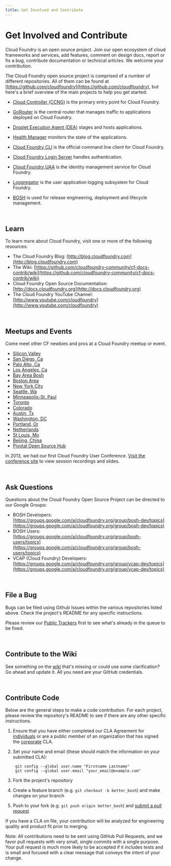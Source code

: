 ```yaml
---
title: Get Involved and Contribute
---
```


# Get Involved and Contribute

Cloud Foundry is an open source project. Join our open ecosystem of cloud frameworks and services, add features, comment on design docs, report or fix a bug, contribute documentation or technical articles. We welcome your contribution.

The Cloud Foundry open source project is comprised of a number of different repositories.  All of them can be found at [https://github.com/cloudfoundry](https://github.com/cloudfoundry), but here's a brief overview of the main projects to help you get started:

* [Cloud Controller (CCNG)](https://github.com/cloudfoundry/cloud_controller_ng) is the primary entry point for Cloud Foundry.

* [GoRouter](https://github.com/cloudfoundry/gorouter) is the central router that manages traffic to applications deployed on Cloud Foundry.

* [Droplet Execution Agent (DEA)](https://github.com/cloudfoundry/dea_ng) stages and hosts applications.

* [Health Manager](https://github.com/cloudfoundry/health_manager) monitors the state of the applications.

* [Cloud Foundry CLI](https://github.com/cloudfoundry/cli) is the official command line client for Cloud Foundry.

* [Cloud Foundry Login Server](https://github.com/cloudfoundry/login-server) handles authentication.

* [Cloud Foundry UAA](https://github.com/cloudfoundry/uaa) is the identity management service for Cloud Foundry.

* [Loggregator](https://github.com/cloudfoundry/loggregator) is the user application logging subsystem for Cloud Foundry.

* [BOSH](https://github.com/cloudfoundry/bosh) is used for release engineering, deployment and lifecycle management.

<br>

## Learn

To learn more about Cloud Foundry, visit one or more of the following resources:

* The Cloud Foundry Blog: [http://blog.cloudfoundry.com](http://blog.cloudfoundry.com)
* The Wiki: [https://github.com/cloudfoundry-community/cf-docs-contrib/wiki](https://github.com/cloudfoundry-community/cf-docs-contrib/wiki)
* Cloud Foundry Open Source Documentation: [http://docs.cloudfoundry.org](http://docs.cloudfoundry.org)
* The Cloud Foundry YouTube Channel: [http://www.youtube.com/cloudfoundry](http://www.youtube.com/cloudfoundry)

<br>

## Meetups and Events

Come meet other CF newbies and pros at a Cloud Foundry meetup or event. 

* [Silicon Valley](http://www.meetup.com/CloudFoundry/)
* [San Diego, Ca](http://www.meetup.com/San-Diego-Cloud-Foundry-Meetup)
* [Palo Alto, Ca](http://www.meetup.com/Cloud-Foundry-Community-Meetup/)
* [Los Angeles, Ca](http://www.meetup.com/Los-Angeles-Cloud-Foundry-Meetup)
* [Bay Area Bosh](http://www.meetup.com/Bay-Area-Bosh/)
* [Boston Area](http://www.meetup.com/Boston-Area-Cloud-Foundry-Meetup/)
* [New York City](http://www.meetup.com/New-York-City-Cloud-Foundry-Meetup/)
* [Seattle, Wa](http://www.meetup.com/CloudFoundrySeattle/)
* [Minneapolis-St. Paul](http://www.meetup.com/cloudfoundry-mn)
* [Toronto](http://www.meetup.com/Cloud-Foundry-Toronto)
* [Colorado](http://www.meetup.com/Colorado-Cloud-Foundry-Meetup)
* [Austin, Tx](http://www.meetup.com/Cloud-Foundry-Austin)
* [Washington, DC](http://www.meetup.com/Washington-Cloud-Foundry-Meetup)
* [Portland, Or](http://www.meetup.com/Portland-Cloud-Foundry-Meetup)
* [Netherlands](http://www.meetup.com/Cloud-Foundry-User-Group-The-Netherlands)
* [St Louis, Mo](http://www.meetup.com/Saint-Louis-Cloud-Foundry-Meetup)
* [Beijing, China](http://www.meetup.com/Beijing-Cloud-Foundry-Meetup)
* [Pivotal Open Source Hub](http://www.meetup.com/Pivotal-Open-Source-Hub/)

In 2013, we had our first Cloud Foundry User Conference.  [Visit the conference site](http://www.platformcf.com/) to view session recordings and slides.


<br>

## Ask Questions

Questions about the Cloud Foundry Open Source Project can be directed to our Google Groups:

* BOSH Developers: [https://groups.google.com/a/cloudfoundry.org/group/bosh-dev/topics](https://groups.google.com/a/cloudfoundry.org/group/bosh-dev/topics)
* BOSH Users: [https://groups.google.com/a/cloudfoundry.org/group/bosh-users/topics](https://groups.google.com/a/cloudfoundry.org/group/bosh-users/topics)
* VCAP (Cloud Foundry) Developers: [https://groups.google.com/a/cloudfoundry.org/group/vcap-dev/topics](https://groups.google.com/a/cloudfoundry.org/group/vcap-dev/topics)

<br>

## File a Bug

Bugs can be filed using Github Issues within the various repositories listed above.  Check the project's README for any specific instructions.

Please review our [Public Trackers](https://github.com/cloudfoundry-community/cf-docs-contrib/wiki#wiki-roadmap-and-trackers) first to see what's already in the queue to be fixed.

<br>

## Contribute to the Wiki

See something on the [wiki](https://github.com/cloudfoundry-community/cf-docs-contrib/wiki) that's missing or could use some clarification?  Go ahead and update it.  All you need are your GitHub credentials.

<br>

## Contribute Code

Below are the general steps to make a code contribution.  For each project, please review the repository's README to see if there are any other specific instructions.

1. Ensure that you have either completed our CLA Agreement for [individuals](http://www.cloudfoundry.org/individualcontribution.pdf) or are a public member of an organization that has signed the [corporate](http://www.cloudfoundry.org/corpcontribution.pdf) CLA.

2. Set your name and email (these should match the information on your submitted CLA):

        git config --global user.name "Firstname Lastname"
        git config --global user.email "your_email@example.com"

3. Fork the project's repository

4. Create a feature branch (e.g. ```git checkout -b better_bosh```) and make changes on your branch

5. Push to your fork (e.g. ```git push origin better_bosh```) and [submit a pull request](https://help.github.com/articles/creating-a-pull-request)

If you have a CLA on file, your contribution will be analyzed for engineering quality and product fit prior to merging.

Note: All contributions need to be sent using GitHub Pull Requests, and we favor pull requests with very small, single commits with a single purpose.  Your pull request is much more likely to be accepted if it includes tests and is small and focused with a clear message that conveys the intent of your change.










